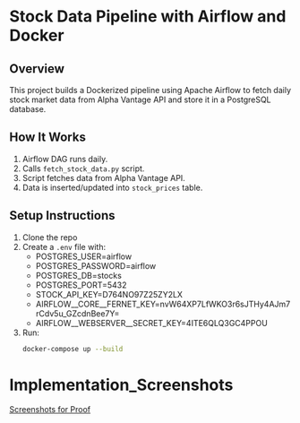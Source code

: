 # Stock Data Pipeline with Airflow and Docker

## Overview
This project builds a Dockerized pipeline using Apache Airflow to fetch daily stock market data from Alpha Vantage API and store it in a PostgreSQL database.

## How It Works
1. Airflow DAG runs daily.
2. Calls `fetch_stock_data.py` script.
3. Script fetches data from Alpha Vantage API.
4. Data is inserted/updated into `stock_prices` table.

## Setup Instructions
1. Clone the repo
2. Create a `.env` file with:
   - POSTGRES_USER=airflow
   - POSTGRES_PASSWORD=airflow
   - POSTGRES_DB=stocks
   - POSTGRES_PORT=5432
   - STOCK_API_KEY=D764NO97Z25ZY2LX
   - AIRFLOW__CORE__FERNET_KEY=nvW64XP7LfWKO3r6sJTHy4AJm7rCdv5u_GZcdnBee7Y=
   - AIRFLOW__WEBSERVER__SECRET_KEY=4ITE6QLQ3GC4PPOU
3. Run:
   ```bash
   docker-compose up --build

# Implementation_Screenshots
[Screenshots for Proof](https://drive.google.com/drive/folders/1uy2_dCxb5EFzFWWVpDhXOySvxqTtNurD?usp=sharing)

